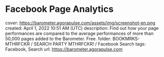 # Facebook Page Analytics

cover: https://barometer.agorapulse.com/assets/img/screenshot-en.png
created: April 1, 2022 10:51 AM (UTC)
description: Find out how your page performances are compared to the average performances of more than 50,000 pages added to the Barometer. Free.
folder: BOOKMRKS-MTHRFCKR / SEARCH PARTY MTHRFCKR! / Facebook Search
tags: Facebook, Search
url: https://barometer.agorapulse.com